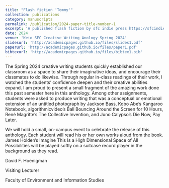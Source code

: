 ```yaml
---
title: "Flash fiction 'Tommy'"
collection: publications
category: manuscripts
permalink: /publication/2024-paper-title-number-1
excerpt: 'A published flash fiction by sfc indie press https://sfcindiepress.com/works/anthology-spring-2024'
date: 2024
venue: 'Keio SFC Creative Writing Anology Spring 2024'
slidesurl: 'http://academicpages.github.io/files/slides1.pdf'
paperurl: 'http://academicpages.github.io/files/paper1.pdf'
bibtexurl: 'http://academicpages.github.io/files/bibtex1.bib'
---
```

The Spring 2024 creative writing students quickly established our classroom as a space to share their imaginative ideas, and encourage their classmates to do likewise. Through regular in-class readings of their work, I watched the students’ confidence deepen and their creative abilities expand. I am proud to present a small fragment of the amazing work done this past semester here in this anthology. Among other assignments, students were asked to produce writing that was a conceptual or emotional extension of an untitled photograph by Jackson Bass, Kobo Abe’s Kangaroo Notebook, algorithmicvideo’s Ball Bouncing Around the Screen for 10 Hours, René Magritte’s The Collective Invention, and Juno Calypso’s Die Now, Pay Later. 

We will hold a small, on-campus event to celebrate the release of this anthology. Each student will read his or her own works aloud from the book. James Holden’s Imagine This Is a High Dimensional Space of All Possibilities will be played softly on a suitcase record player in the background as they read. 

David F. Hoenigman 

Visiting Lecturer

Faculty of Environment and Information Studies  

